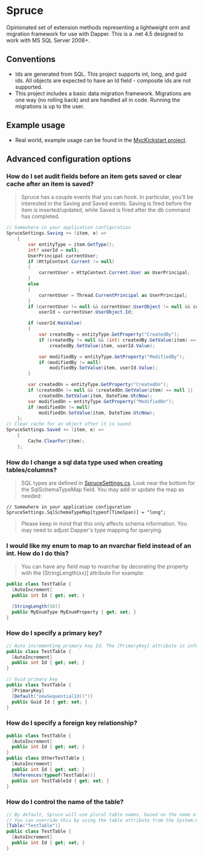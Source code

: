 Spruce
===========

Opinionated set of extension methods representing a lightweight orm and migration framework for use with Dapper.  This is a .net 4.5 designed to work with MS SQL Server 2008+.

Conventions
-----------

* Ids are generated from SQL. This project supports int, long, and guid ids. All objects are expected to have an Id field - composite ids are not supported.
* This project includes a basic data migration framework. Migrations are one way (no rolling back) and are handled all in code. Running the migrations is up to the user.

Example usage
-----------------
* Real world, example usage can be found in the [MvcKickstart project](https://github.com/jgeurts/MvcKickstart).


Advanced configuration options
------------------------------

### How do I set audit fields before an item gets saved or clear cache after an item is saved?
> Spruce has a couple events that you can hook. In particular, you'll be interested in the Saving and Saved events. Saving is fired before the item is inserted/updated, while Saved is fired after the db command has completed.
```csharp
// Somewhere in your application configuration
SpruceSettings.Saving += (item, e) =>
	{
		var entityType = item.GetType();
		int? userId = null;
		UserPrincipal currentUser;
		if (HttpContext.Current != null)
		{
			currentUser = HttpContext.Current.User as UserPrincipal;
		}
		else
		{
			currentUser = Thread.CurrentPrincipal as UserPrincipal;
		}
		if (currentUser != null && currentUser.UserObject != null && currentUser.UserObject.Id != default(int))
			userId = currentUser.UserObject.Id;

		if (userId.HasValue)
		{
			var createdBy = entityType.GetProperty("CreatedBy");
			if (createdBy != null && (int) createdBy.GetValue(item) == default(int))
				createdBy.SetValue(item, userId.Value);

			var modifiedBy = entityType.GetProperty("ModifiedBy");
			if (modifiedBy != null)
				modifiedBy.SetValue(item, userId.Value);
		}

		var createdOn = entityType.GetProperty("CreatedOn");
		if (createdOn != null && (createdOn.GetValue(item) == null || (DateTime) createdOn.GetValue(item) == default(DateTime)))
			createdOn.SetValue(item, DateTime.UtcNow);
		var modifiedOn = entityType.GetProperty("ModifiedOn");
		if (modifiedOn != null)
			modifiedOn.SetValue(item, DateTime.UtcNow);
	};
// Clear cache for an object after it is saved
SpruceSettings.Saved += (item, e) =>
	{
		Cache.ClearFor(item);
	};
```


### How do I change a sql data type used when creating tables/columns?

> SQL types are defined in [SpruceSettings.cs](https://github.com/jgeurts/spruce/blob/1a51840b7a2e35cf45107e04f68908a9eb76af65/Spruce/SpruceSettings.cs#L27-L39). Look near the bottom for the SqlSchemaTypeMap field.  You may add or update the map as needed:
```cscharp
// Somewhere in your application configuration
SpruceSettings.SqlSchemaTypeMap[typeof(TimeSpan)] = "long";
```
> Please keep in mind that this only affects schema information. You may need to adjust Dapper's type mapping for querying.


### I would like my enum to map to an nvarchar field instead of an int. How do I do this?

> You can have any field map to nvarchar by decorating the property with the [StringLength(xx)] attribute
> For example:
```csharp
public class TestTable {
  [AutoIncrement]
  public int Id { get; set; }

  [StringLength(50)]
  public MyEnumType MyEnumProperty { get; set; }
}
```


### How do I specify a primary key?
```csharp
// Auto incrementing primary key Id. The [PrimaryKey] attribute is inferred when using [AutoIncrement]
public class TestTable {
  [AutoIncrement]
  public int Id { get; set; }
}
```
```csharp
// Guid primary key
public class TestTable {
  [PrimaryKey]
  [Default("newSequentialId()")]
  public Guid Id { get; set; }
}
```
### How do I specify a foreign key relationship?
```csharp
public class TestTable {
  [AutoIncrement]
  public int Id { get; set; }
}
public class OtherTestTable {
  [AutoIncrement]
  public int Id { get; set; }
  [References(typeof(TestTable))]
  public int TestTableId { get; set; }
}
```
### How do I control the name of the table?
```csharp
// By default, Spruce will use plural table names, based on the name of the class. 
// You can override this by using the table attribute from the System.ComponentModel.DataAnnotations.Schema namespace
[Table("TestTable")]
public class TestTable {
  [AutoIncrement]
  public int Id { get; set; }
}
```
